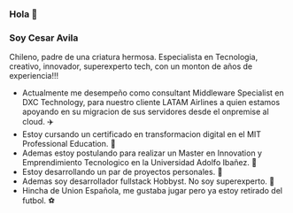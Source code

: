 ### Hola 👋

### Soy **Cesar Avila**

Chileno, padre de una criatura hermosa. Especialista en Tecnologia, creativo, innovador, superexperto tech, con un monton de años de experiencia!!!

  - Actualmente me desempeño como consultant Middleware Specialist en DXC Technology, para nuestro cliente LATAM Airlines a quien estamos apoyando en su migracion de sus servidores desde el onpremise al cloud. :airplane:
  - Estoy cursando un certificado en transformacion digital en el MIT Professional Education. :rocket:
  - Ademas estoy postulando para realizar un Master en Innovation y Emprendimiento Tecnologico en la Universidad Adolfo Ibañez. :robot:
  - Estoy desarrollando un par de proyectos personales. :wrench:
  - Ademas soy desarrollador fullstack Hobbyst. No soy superexperto. :frog:
  - Hincha de Union Española, me gustaba jugar pero ya estoy retirado del futbol. :soccer:


<!--
**cafavila/cafavila** is a ✨ _special_ ✨ repository because its `README.md` (this file) appears on your GitHub profile.

Here are some ideas to get you started:

- 🔭 I’m currently working on ...
- 🌱 I’m currently learning ...
- 👯 I’m looking to collaborate on ...
- 🤔 I’m looking for help with ...
- 💬 Ask me about ...
- 📫 How to reach me: ...
- 😄 Pronouns: ...
- ⚡ Fun fact: ...
-->
